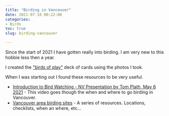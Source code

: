```yaml
---
title: "Birding in Vancouver"
date: 2021-07-10 00:22:00
categories:
- Birds
toc: true
slug: birding-vancouver

---
```


Since the start of 2021 I have gotten really into birding. I am very new to this hobbie less then a year.

I created the ["birds of play"](/projects/2021-bird-playing-cards/) deck of cards using the photos I took.

When I was starting out I found these resources to be very useful.

- [Introduction to Bird Watching - NV Presentation by Tom Plath, May 6 2021](https://www.youtube.com/watch?v=Xc_QZ7I03Kg) - This video goes though the when and where to go birding in Vancouver.
- [Vancouver area birding sites](https://naturevancouver.ca/birding/birding_birding_sites/) - A series of resources. Locations, checklists, when an where, etc...
